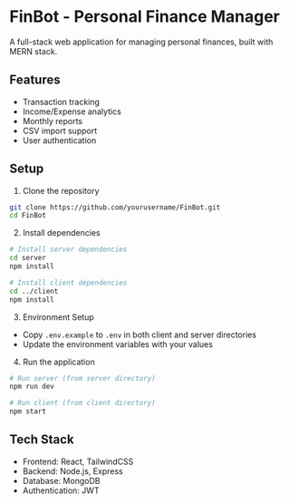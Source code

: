 # FinBot - Personal Finance Manager

A full-stack web application for managing personal finances, built with MERN stack.

## Features

- Transaction tracking
- Income/Expense analytics
- Monthly reports
- CSV import support
- User authentication

## Setup

1. Clone the repository
```bash
git clone https://github.com/yourusername/FinBot.git
cd FinBot
```

2. Install dependencies
```bash
# Install server dependencies
cd server
npm install

# Install client dependencies
cd ../client
npm install
```

3. Environment Setup
- Copy `.env.example` to `.env` in both client and server directories
- Update the environment variables with your values

4. Run the application
```bash
# Run server (from server directory)
npm run dev

# Run client (from client directory)
npm start
```

## Tech Stack

- Frontend: React, TailwindCSS
- Backend: Node.js, Express
- Database: MongoDB
- Authentication: JWT